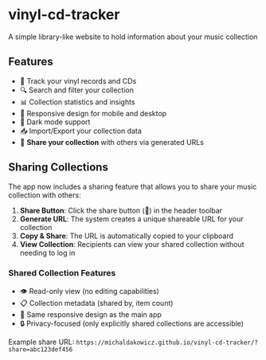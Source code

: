 # vinyl-cd-tracker

A simple library-like website to hold information about your music collection

## Features

-   📀 Track your vinyl records and CDs
-   🔍 Search and filter your collection
-   📊 Collection statistics and insights
-   📱 Responsive design for mobile and desktop
-   🌙 Dark mode support
-   📥 Import/Export your collection data
-   🔗 **Share your collection** with others via generated URLs

## Sharing Collections

The app now includes a sharing feature that allows you to share your music collection with others:

1. **Share Button**: Click the share button (🔗) in the header toolbar
2. **Generate URL**: The system creates a unique shareable URL for your collection
3. **Copy & Share**: The URL is automatically copied to your clipboard
4. **View Collection**: Recipients can view your shared collection without needing to log in

### Shared Collection Features

-   👁️ Read-only view (no editing capabilities)
-   📋 Collection metadata (shared by, item count)
-   🎨 Same responsive design as the main app
-   🔒 Privacy-focused (only explicitly shared collections are accessible)

Example share URL: `https://michaldakowicz.github.io/vinyl-cd-tracker/?share=abc123def456`
